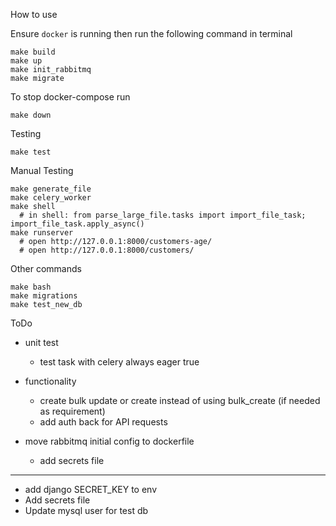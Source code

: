 How to use
  
Ensure `docker` is running then run the following command in terminal
```
make build
make up
make init_rabbitmq
make migrate
```

To stop docker-compose run
```
make down
```
Testing
```
make test
```
Manual Testing
```
make generate_file
make celery_worker
make shell
  # in shell: from parse_large_file.tasks import import_file_task; import_file_task.apply_async()
make runserver
  # open http://127.0.0.1:8000/customers-age/
  # open http://127.0.0.1:8000/customers/
```
Other commands

```
make bash
make migrations
make test_new_db
```

ToDo

- unit test
  - test task with celery always eager true

- functionality
  - create bulk update or create instead of using bulk_create (if needed as requirement)
  - add auth back for API requests

- move rabbitmq initial config to dockerfile
  - add secrets file
-------
- add django SECRET_KEY to env
- Add secrets file
- Update mysql user for test db
